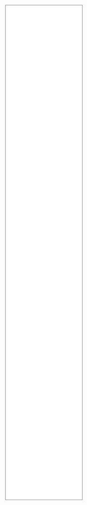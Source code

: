 <!DOCTYPE html>
<html lang="en">
  <head>
    <meta charset="utf-8">
    <title>sheet2gmap</title>
    <style>
      #map {
        height: 100%;
      }
      html, body {
        height: 100%;
        margin: 0;
        padding: 0;
      }
      #sidebar {
        position: absolute;
        top: 10%;
        left: 72%;
        width: 25%;
        height: 40%;
        border: 1px solid #666;
        padding: 6px;
        background-color: white;
        font-family: Meriyo UI;
        font-size: 14px;
      }
    </style>
  </head>
  <body>
    <div id="map"></div>
    <td><div id="sidebar"></div></td>
    <script src="constants.js"></script>
    <script src="https://maps.googleapis.com/maps/api/js?language=ja&region=JP&key=AIzaSyCliHnYHcUWIO5TIGZ5Mo2GKMpigN4y0SM&callback=initMap" async defer></script>
    <script>
      var map;
      var marker = [];
      var infoWindow = [];
      var windowOpened;

      function parseData(data) {
        var keys = data.values[0];
        var markerData = [];
        data.values.forEach(function(value, i) {
          if (i > 0) {
            var hash = {};
            value.forEach(function(d, j) {
              hash[keys[j]] = d;
            });
            markerData.push(hash);
          }
        });
        return markerData;
      }

      function initMap() {
        var target = document.getElementById('map');
        var centerp = {lat: 35.6679191, lng: 139.4606805};

        map = new google.maps.Map(target, {
          center: centerp,
          zoom: 7,
        });

        var request = new XMLHttpRequest();
        request.open('GET', `https://sheets.googleapis.com/v4/spreadsheets/$1h_rneeHeYPDNbK1U5AZXdDlpFBPbVD7W6QVdXHDKMrw/values/sheet1?key=$AIzaSyCliHnYHcUWIO5TIGZ5Mo2GKMpigN4y0SM`, true);
        request.responseType = 'json';

        request.onload = function () {
          var data = this.response;
          var markerData = parseData(data);
          setData(markerData);
        };

        request.send();
      }

      function addMarker(i, data) {
        var markerLatLng = new google.maps.LatLng({
          lat: Number(data['緯度']),
          lng: Number(data['経度'])
        });
        marker[i] = new google.maps.Marker({
          position: markerLatLng,
          map: map
        });

        var info = '<div style="font-size:18px;font-weight:bold;margin-bottom:10px;">' + data['名称'] + '</div>';
        infoWindow[i] = new google.maps.InfoWindow({
          content: info
        });

        markerEvent(i);
      }

      function setData(markerData){
        var sidebar_html = "";
        for (var i = 0; i < markerData.length; i++) {
          var latitude = markerData[i]['緯度'];
          if (!latitude) { continue; }
          addMarker(i, markerData[i]);
          var name = markerData[i]['名称'];

          sidebar_html += `<b>${i + 1}</b> <a href="javascript:openWindow(${i})">${name}<\/a><br />`;
        }

        document.getElementById("sidebar").innerHTML = `<a target="_blank" href="https://docs.google.com/spreadsheets/d/${SHEET_ID}/edit?usp=sharing">元データ(Google スプレッドシート)</a><br /><a target="_blank" href="https://github.com/champierre/sheet2gmap">ソースコード(GitHub)</a><br /><br />` + sidebar_html;
      }

      function markerEvent(i) {
        marker[i].addListener('click', function() {
          openWindow(i);
        });
      }

      function openWindow(i) {
        if(windowOpened){
          windowOpened.close();
        }
        infoWindow[i].open(map, marker[i]);
        windowOpened = infoWindow[i];
      }
    </script>
  </body>
</html>
